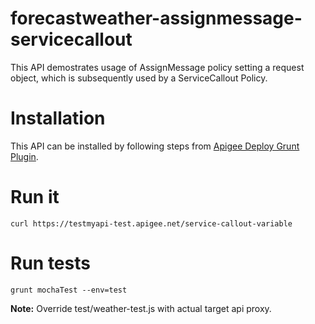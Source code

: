 forecastweather-assignmessage-servicecallout
=======
This API demostrates usage of AssignMessage policy setting a request object, which is subsequently used by a ServiceCallout Policy.

Installation
===
This API can be installed by following steps from [Apigee Deploy Grunt Plugin](https://github.com/apigeecs/apigee-deploy-grunt-plugin#directions-to-setup-grunt-for-an-apigee-api-bundle).

Run it
====
```
curl https://testmyapi-test.apigee.net/service-callout-variable
```

Run tests
====
```
grunt mochaTest --env=test
```
**Note:** Override test/weather-test.js with actual target api proxy.